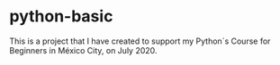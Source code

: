 # python-basic
This is a project that I have created to support my Python´s Course for Beginners in México City, on July 2020.
